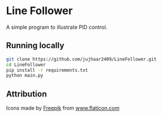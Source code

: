 # Line Follower

A simple program to illustrate PID control.

## Running locally

```bash
git clone https://github.com/jujhaar2409/LineFollower.git
cd LineFollower
pip install -r requirements.txt
python main.py
```

## Attribution

<div>Icons made by <a href="https://www.freepik.com" title="Freepik">Freepik</a> from <a href="https://www.flaticon.com/" title="Flaticon">www.flaticon.com</a></div>